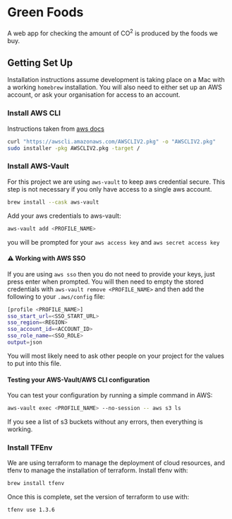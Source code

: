 # Green Foods

A web app for checking the amount of CO<sup>2</sup> is produced by the foods we buy.

## Getting Set Up

Installation instructions assume development is taking place on a Mac with a working `homebrew` installation. You will also need to either set up an AWS account, or ask your organisation for access to an account.

### Install AWS CLI

Instructions taken from [aws docs](https://docs.aws.amazon.com/cli/latest/userguide/getting-started-install.html)

```bash
curl "https://awscli.amazonaws.com/AWSCLIV2.pkg" -o "AWSCLIV2.pkg"
sudo installer -pkg AWSCLIV2.pkg -target /
```

### Install AWS-Vault

For this project we are using `aws-vault` to keep aws credential secure. This step is not necessary if you only have access to a single aws account.

```bash
brew install --cask aws-vault
```

Add your aws credentials to aws-vault:

```bash
aws-vault add <PROFILE_NAME>
```

you will be prompted for your `aws access key` and `aws secret access key`

#### :warning: Working with AWS SSO

If you are using `aws sso` then you do not need to provide your keys, just press enter when prompted. You will then need to empty the stored credentials with `aws-vault remove <PROFILE_NAME>` and then add the following to your `.aws/config` file:

```bash
[profile <PROFILE_NAME>]
sso_start_url=<SSO_START_URL>
sso_region=<REGION>
sso_account_id=<ACCOUNT_ID>
sso_role_name=<SSO_ROLE>
output=json
```

You will most likely need to ask other people on your project for the values to put into this file.

#### Testing your AWS-Vault/AWS CLI configuration

You can test your configuration by running a simple command in AWS:

```bash
aws-vault exec <PROFILE_NAME> --no-session -- aws s3 ls
```

If you see a list of s3 buckets without any errors, then everything is working.

### Install TFEnv

We are using terraform to manage the deployment of cloud resources, and tfenv to manage the installation of terraform. Install tfenv with:

```bash
brew install tfenv
```

Once this is complete, set the version of terraform to use with:

```bash
tfenv use 1.3.6
```
